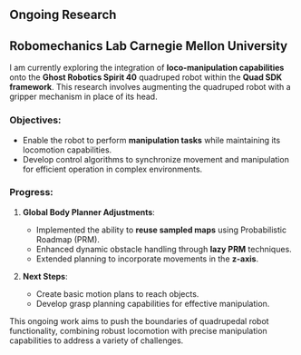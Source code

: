 ## Ongoing Research
## Robomechanics Lab Carnegie Mellon University

I am currently exploring the integration of **loco-manipulation capabilities** onto the **Ghost Robotics Spirit 40** quadruped robot within the **Quad SDK framework**. This research involves augmenting the quadruped robot with a gripper mechanism in place of its head. 

### Objectives:
- Enable the robot to perform **manipulation tasks** while maintaining its locomotion capabilities.
- Develop control algorithms to synchronize movement and manipulation for efficient operation in complex environments.

### Progress:
1. **Global Body Planner Adjustments**:
   - Implemented the ability to **reuse sampled maps** using Probabilistic Roadmap (PRM).
   - Enhanced dynamic obstacle handling through **lazy PRM** techniques.
   - Extended planning to incorporate movements in the **z-axis**.

2. **Next Steps**:
   - Create basic motion plans to reach objects.
   - Develop grasp planning capabilities for effective manipulation.

This ongoing work aims to push the boundaries of quadrupedal robot functionality, combining robust locomotion with precise manipulation capabilities to address a variety of challenges.

